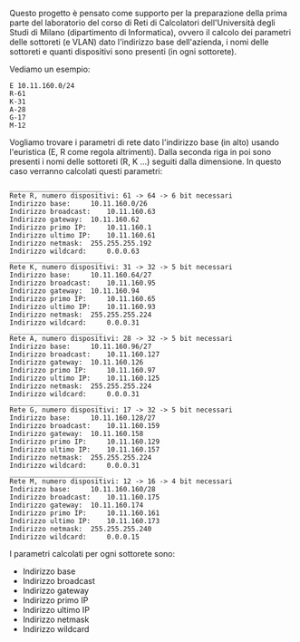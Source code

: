 Questo progetto è pensato come supporto per la preparazione della prima parte del laboratorio del corso di Reti di Calcolatori dell'Università degli Studi di Milano (dipartimento di Informatica), ovvero il calcolo dei parametri delle sottoreti (e VLAN) dato l'indirizzo base dell'azienda, i nomi delle sottoreti e quanti dispositivi sono presenti (in ogni sottorete).

Vediamo un esempio:
```
E 10.11.160.0/24
R-61
K-31
A-28
G-17
M-12
```
Vogliamo trovare i parametri di rete dato l'indirizzo base (in alto) usando l'euristica (E, R come regola altrimenti). Dalla seconda riga in poi sono presenti i nomi delle sottoreti (R, K ...) seguiti dalla dimensione. In questo caso verranno calcolati questi parametri:
```
_______________________
Rete R, numero dispositivi: 61 -> 64 -> 6 bit necessari
Indirizzo base: 	10.11.160.0/26
Indirizzo broadcast: 	10.11.160.63
Indirizzo gateway: 	10.11.160.62
Indirizzo primo IP: 	10.11.160.1
Indirizzo ultimo IP: 	10.11.160.61
Indirizzo netmask: 	255.255.255.192
Indirizzo wildcard: 	0.0.0.63
_______________________
Rete K, numero dispositivi: 31 -> 32 -> 5 bit necessari
Indirizzo base: 	10.11.160.64/27
Indirizzo broadcast: 	10.11.160.95
Indirizzo gateway: 	10.11.160.94
Indirizzo primo IP: 	10.11.160.65
Indirizzo ultimo IP: 	10.11.160.93
Indirizzo netmask: 	255.255.255.224
Indirizzo wildcard: 	0.0.0.31
_______________________
Rete A, numero dispositivi: 28 -> 32 -> 5 bit necessari
Indirizzo base: 	10.11.160.96/27
Indirizzo broadcast: 	10.11.160.127
Indirizzo gateway: 	10.11.160.126
Indirizzo primo IP: 	10.11.160.97
Indirizzo ultimo IP: 	10.11.160.125
Indirizzo netmask: 	255.255.255.224
Indirizzo wildcard: 	0.0.0.31
_______________________
Rete G, numero dispositivi: 17 -> 32 -> 5 bit necessari
Indirizzo base: 	10.11.160.128/27
Indirizzo broadcast: 	10.11.160.159
Indirizzo gateway: 	10.11.160.158
Indirizzo primo IP: 	10.11.160.129
Indirizzo ultimo IP: 	10.11.160.157
Indirizzo netmask: 	255.255.255.224
Indirizzo wildcard: 	0.0.0.31
_______________________
Rete M, numero dispositivi: 12 -> 16 -> 4 bit necessari
Indirizzo base: 	10.11.160.160/28
Indirizzo broadcast: 	10.11.160.175
Indirizzo gateway: 	10.11.160.174
Indirizzo primo IP: 	10.11.160.161
Indirizzo ultimo IP: 	10.11.160.173
Indirizzo netmask: 	255.255.255.240
Indirizzo wildcard: 	0.0.0.15
```
I parametri calcolati per ogni sottorete sono:
- Indirizzo base
- Indirizzo broadcast
- Indirizzo gateway
- Indirizzo primo IP
- Indirizzo ultimo IP
- Indirizzo netmask
- Indirizzo wildcard